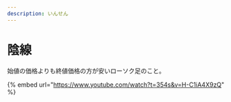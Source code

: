 ```yaml
---
description: いんせん
---
```


# 陰線

始値の価格よりも終値価格の方が安いローソク足のこと。



{% embed url="https://www.youtube.com/watch?t=354s&v=H-C1iA4X9zQ" %}
